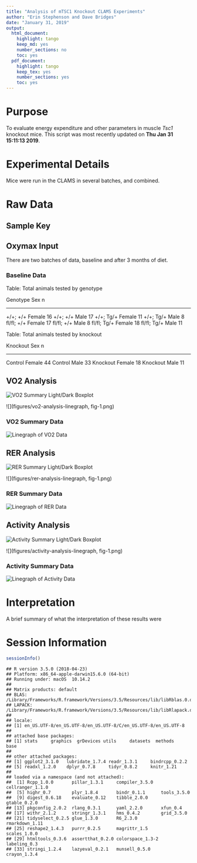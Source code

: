 ```yaml
---
title: "Analysis of mTSC1 Knockout CLAMS Experiments"
author: "Erin Stephenson and Dave Bridges"
date: "January 31, 2019"
output:
  html_document:
    highlight: tango
    keep_md: yes
    number_sections: no
    toc: yes
  pdf_document:
    highlight: tango
    keep_tex: yes
    number_sections: yes
    toc: yes
---
```




# Purpose

To evaluate energy expenditure and other parameters in muscle _Tsc1_ knockout mice.  This script was most recently updated on **Thu Jan 31 15:11:13 2019**.

# Experimental Details

Mice were run in the CLAMS in several batches, and combined.

# Raw Data

## Sample Key



## Oxymax Input

There are two batches of data, baseline and after 3 months of diet.

### Baseline Data


Table: Total animals tested by genotype

Genotype      Sex        n
------------  -------  ---
+/+; +/+      Female    16
+/+; +/+      Male      17
+/+; Tg/+     Female    11
+/+; Tg/+     Male       8
fl/fl; +/+    Female    17
fl/fl; +/+    Male       8
fl/fl; Tg/+   Female    18
fl/fl; Tg/+   Male      11



Table: Total animals tested by knockout

Knockout   Sex        n
---------  -------  ---
Control    Female    44
Control    Male      33
Knockout   Female    18
Knockout   Male      11

## VO2 Analysis

![VO2 Summary Light/Dark Boxplot](figures/vo2-analysis-light-dark-1.png)

![](figures/vo2-analysis-linegraph, fig-1.png)<!-- -->

### VO2 Summary Data

![Linegraph of VO2 Data](figures/vo2-summarized-data-1.png)

## RER Analysis

![RER Summary Light/Dark Boxplot](figures/rer-analysis-light-dark-1.png)

![](figures/rer-analysis-linegraph, fig-1.png)<!-- -->

### RER Summary Data

![Linegraph of RER Data](figures/rer-summarized-data-1.png)

## Activity Analysis

![Activity Summary Light/Dark Boxplot](figures/activity-analysis-light-dark-1.png)

![](figures/activity-analysis-linegraph, fig-1.png)<!-- -->

### Activity Summary Data

![Linegraph of Activity Data](figures/activity-summarized-data-1.png)


# Interpretation

A brief summary of what the interpretation of these results were

# Session Information


```r
sessionInfo()
```

```
## R version 3.5.0 (2018-04-23)
## Platform: x86_64-apple-darwin15.6.0 (64-bit)
## Running under: macOS  10.14.2
## 
## Matrix products: default
## BLAS: /Library/Frameworks/R.framework/Versions/3.5/Resources/lib/libRblas.0.dylib
## LAPACK: /Library/Frameworks/R.framework/Versions/3.5/Resources/lib/libRlapack.dylib
## 
## locale:
## [1] en_US.UTF-8/en_US.UTF-8/en_US.UTF-8/C/en_US.UTF-8/en_US.UTF-8
## 
## attached base packages:
## [1] stats     graphics  grDevices utils     datasets  methods   base     
## 
## other attached packages:
## [1] ggplot2_3.1.0   lubridate_1.7.4 readr_1.3.1     bindrcpp_0.2.2 
## [5] readxl_1.2.0    dplyr_0.7.8     tidyr_0.8.2     knitr_1.21     
## 
## loaded via a namespace (and not attached):
##  [1] Rcpp_1.0.0       pillar_1.3.1     compiler_3.5.0   cellranger_1.1.0
##  [5] highr_0.7        plyr_1.8.4       bindr_0.1.1      tools_3.5.0     
##  [9] digest_0.6.18    evaluate_0.12    tibble_2.0.0     gtable_0.2.0    
## [13] pkgconfig_2.0.2  rlang_0.3.1      yaml_2.2.0       xfun_0.4        
## [17] withr_2.1.2      stringr_1.3.1    hms_0.4.2        grid_3.5.0      
## [21] tidyselect_0.2.5 glue_1.3.0       R6_2.3.0         rmarkdown_1.11  
## [25] reshape2_1.4.3   purrr_0.2.5      magrittr_1.5     scales_1.0.0    
## [29] htmltools_0.3.6  assertthat_0.2.0 colorspace_1.3-2 labeling_0.3    
## [33] stringi_1.2.4    lazyeval_0.2.1   munsell_0.5.0    crayon_1.3.4
```
